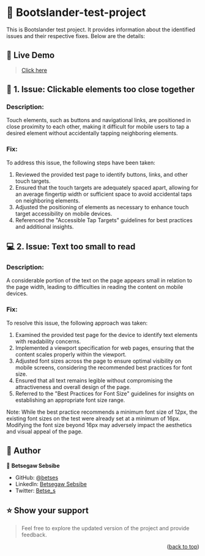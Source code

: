 # 📗 Bootslander-test-project

This is Bootslander test project. It provides information about the identified issues and their respective fixes. Below are the details:

## 🚀 Live Demo<a name="live-demo"></a>

> [Click here](https://bootslander-test.netlify.app/)

## 🔭 1. Issue: Clickable elements too close together

### Description:

Touch elements, such as buttons and navigational links, are positioned in close proximity to each other, making it difficult for mobile users to tap a desired element without accidentally tapping neighboring elements.

### Fix:

To address this issue, the following steps have been taken:

1. Reviewed the provided test page to identify buttons, links, and other touch targets.
2. Ensured that the touch targets are adequately spaced apart, allowing for an average fingertip width or sufficient space to avoid accidental taps on neighboring elements.
3. Adjusted the positioning of elements as necessary to enhance touch target accessibility on mobile devices.
4. Referenced the "Accessible Tap Targets" guidelines for best practices and additional insights.

## 💻 2. Issue: Text too small to read

### Description:

A considerable portion of the text on the page appears small in relation to the page width, leading to difficulties in reading the content on mobile devices.

### Fix:

To resolve this issue, the following approach was taken:

1. Examined the provided test page for the device to identify text elements with readability concerns.
2. Implemented a viewport specification for web pages, ensuring that the content scales properly within the viewport.
3. Adjusted font sizes across the page to ensure optimal visibility on mobile screens, considering the recommended best practices for font size.
4. Ensured that all text remains legible without compromising the attractiveness and overall design of the page.
5. Referred to the "Best Practices for Font Size" guidelines for insights on establishing an appropriate font size range.

Note: While the best practice recommends a minimum font size of 12px, the existing font sizes on the test were already set at a minimum of 16px. Modifying the font size beyond 16px may adversely impact the aesthetics and visual appeal of the page.

## 👥 Author <a name="author"></a>

👤 **Betsegaw Sebsibe**

- GitHub: [@betses](https://github.com/betses)
- LinkedIn: [Betsegaw Sebsibe](https://www.linkedin.com/in/betsegaw-sebsibe/)
- Twitter: [Betse_s](https://twitter.com/Betse_s)

## ⭐️ Show your support <a name="support"></a>

> Feel free to explore the updated version of the project and provide feedback.

<p align="right">(<a href="#readme-top">back to top</a>)</p>
